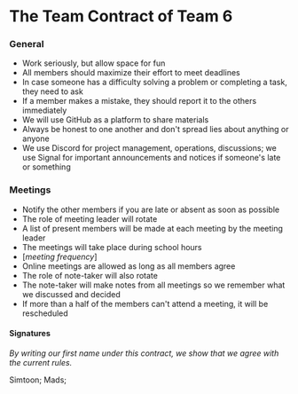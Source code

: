 # The **Team Contract** of Team 6

### General
- Work seriously, but allow space for fun
- All members should maximize their effort to meet deadlines
- In case someone has a difficulty solving a problem or completing a task, they need to ask
- If a member makes a mistake, they should report it to the others immediately
- We will use GitHub as a platform to share materials
- Always be honest to one another and don't spread lies about anything or anyone
- We use Discord for project management, operations, discussions; we use Signal for important announcements and notices if someone's late or something

### Meetings
- Notify the other members if you are late or absent as soon as possible
- The role of meeting leader will rotate
- A list of present members will be made at each meeting by the meeting leader
- The meetings will take place during school hours
- [_meeting frequency_]
- Online meetings are allowed as long as all members agree
- The role of note-taker will also rotate
- The note-taker will make notes from all meetings so we remember what we discussed and decided
- If more than a half of the members can't attend a meeting, it will be rescheduled

#### Signatures
_By writing our first name under this contract, we show that we agree with the current rules._

Simtoon; 
Mads;
